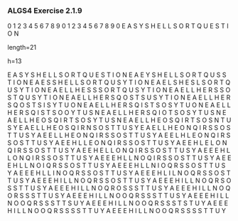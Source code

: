 ### ALGS4 Exercise 2.1.9
0 1 2 3 4 5 6 7 8 9 0 1 2 3 4 5 6 7 8 9 0
E A S Y S H E L L S O R T Q U E S T I O N

length=21

h=13

E A S Y S H E L L S O R T Q U E S T I O N 
E A E Y S H E L L S O R T Q U S S T I O N 
E A E S S H E L L S O R T Q U S Y T I O N 
E A E L S H E S L S O R T Q U S Y T I O N 
E A E L L H E S S S O R T Q U S Y T I O N 
E A E L L H E R S S O S T Q U S Y T I O N 
E A E L L H E R S Q O S T S U S Y T I O N 
E A E L L H E R S Q O S T S I S Y T U O N 
E A E L L H E R S Q I S T S O S Y T U O N 
E A E L L H E R S Q I S T S O O Y T U S N 
E A E L L H E R S Q I O T S O S Y T U S N 
E A E L L H E O S Q I R T S O S Y T U S N
E A E L L H E O S Q I R T S O S N T U S Y 
E A E L L H E O S Q I R N S O S T T U S Y 
E A E L L H E O N Q I R S S O S T T U S Y 
A E E L L H E O N Q I R S S O S T T U S Y
A E E L H L E O N Q I R S S O S T T U S Y 
A E E H L L E O N Q I R S S O S T T U S Y 
A E E H L E L O N Q I R S S O S T T U S Y 
A E E H E L L O N Q I R S S O S T T U S Y 
A E E E H L L O N Q I R S S O S T T U S Y
A E E E H L L N O Q I R S S O S T T U S Y 
A E E E H L L N O I Q R S S O S T T U S Y 
A E E E H L L N I O Q R S S O S T T U S Y 
A E E E H L L I N O Q R S S O S T T U S Y
A E E E H L I L N O Q R S S O S T T U S Y 
A E E E H I L L N O Q R S S O S T T U S Y
A E E E H I L L N O Q R S O S S T T U S Y
A E E E H I L L N O Q R O S S S T T U S Y
A E E E H I L L N O Q O R S S S T T U S Y
A E E E H I L L N O O Q R S S S T T U S Y
A E E E H I L L N O O Q R S S S T T S U Y
A E E E H I L L N O O Q R S S S T S T U Y
A E E E H I L L N O O Q R S S S S T T U Y
A E E E H I L L N O O Q R S S S S T T U Y
